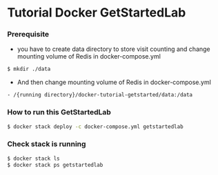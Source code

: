 # Tutorial Docker GetStartedLab

### Prerequisite
- you have to create data directory to store visit counting and change mounting volume of Redis in docker-compose.yml
``` bash
$ mkdir ./data
```

- And then change mounting volume of Redis in docker-compose.yml
```
- /{running directory}/docker-tutorial-getstarted/data:/data
```

### How to run this GetStartedLab
``` bash
$ docker stack deploy -c docker-compose.yml getstartedlab
```

### Check stack is running
``` bash
$ docker stack ls
$ docker stack ps getstartedlab
```
